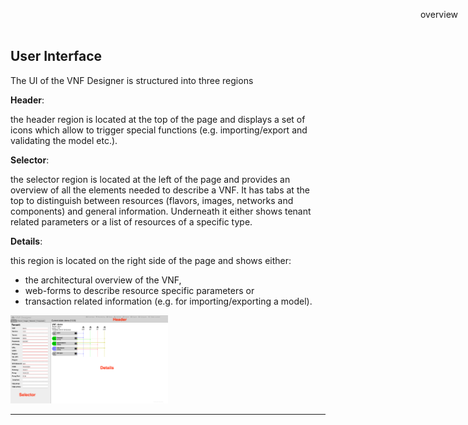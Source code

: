 User Interface
--------------

The UI of the VNF Designer is structured into three regions

**Header**:    

the header region is located at the top of the page and displays a set of icons which allow to trigger special functions (e.g. importing/export and validating the model etc.).

**Selector**:    

the selector region is located at the left of the page and provides an overview of all the elements needed to describe a VNF. It has tabs at the top to distinguish between resources (flavors, images, networks and components) and general information. Underneath it either shows tenant related parameters or a list of resources of a specific type.

**Details**:

this region is located on the right side of the page and shows either:

* the architectural overview of the VNF,
* web-forms to describe resource specific parameters or
* transaction related information (e.g. for importing/exporting a model).

<img src="images/ui.png" alt="Graphical User Interface" width="50%"/>

-----

<div style="z-index:100; position: fixed; top: 16px; right: 16px;"><a style="text-decoration: none;" href="doc.html">overview</a></div>
